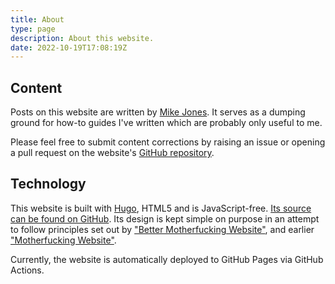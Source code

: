 ```yaml
---
title: About
type: page
description: About this website.
date: 2022-10-19T17:08:19Z
---
```


## Content

Posts on this website are written by [Mike Jones](https://github.com/n7st). It serves as a dumping ground for how-to
guides I've written which are probably only useful to me.

Please feel free to submit content corrections by raising an issue or opening a pull request on the website's
[GitHub repository](https://github.com/n7st/netsplit.uk).

## Technology

This website is built with [Hugo](https://gohugo.io), HTML5 and is JavaScript-free. [Its source can be found on GitHub](https://github.com/n7st/netsplit.uk).
Its design is kept simple on purpose in an attempt to follow principles set out by ["Better Motherfucking Website"](http://bettermotherfuckingwebsite.com/),
and earlier ["Motherfucking Website"](https://motherfuckingwebsite.com).

Currently, the website is automatically deployed to GitHub Pages via GitHub Actions.
